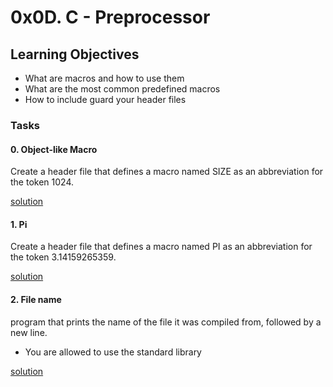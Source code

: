 # 0x0D. C - Preprocessor

## Learning Objectives
- What are macros and how to use them
- What are the most common predefined macros
- How to include guard your header files

### Tasks

#### 0. Object-like Macro
Create a header file that defines a macro named SIZE as an abbreviation for the token 1024.

[solution](/0x0D-preprocessor/0-object_like_macro.h)

#### 1. Pi

Create a header file that defines a macro named PI as an abbreviation for the token 3.14159265359.

[solution](/0x0D-preprocessor/1-pi.h)

#### 2. File name
program that prints the name of the file it was compiled from, followed by a new line.

- You are allowed to use the standard library

[solution](/0x0D-preprocessor/2-main.c)

